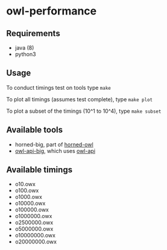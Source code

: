 # owl-performance

## Requirements

* java (8)
* python3

## Usage

To conduct timings test on tools type `make`

To plot all timings (assumes test complete), type `make plot`

To plot a subset of the timings (10^1 to 10^4), type `make subset`

## Available tools

* horned-big, part of [horned-owl](https://github.com/phillord/horned-owl)
* [owl-api-big](https://github.com/jaydchan/owl-api-big), which uses [owl-api](https://github.com/owlcs/owlapi)

## Available timings

* o10.owx
* o100.owx
* o1000.owx
* o10000.owx
* o100000.owx
* o1000000.owx
* o2500000.owx
* o5000000.owx
* o10000000.owx
* o20000000.owx
